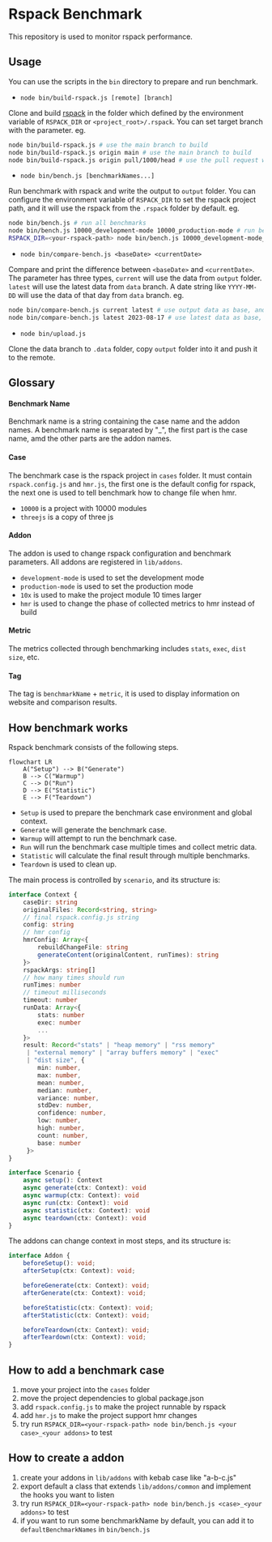 # Rspack Benchmark

This repository is used to monitor rspack performance.

## Usage

You can use the scripts in the `bin` directory to prepare and run benchmark.

- `node bin/build-rspack.js [remote] [branch]`

Clone and build [rspack](https://github.com/web-infra-dev/rspack) in the folder which defined by the environment variable of `RSPACK_DIR` or `<project_root>/.rspack`. You can set target branch with the parameter. eg.

```bash
node bin/build-rspack.js # use the main branch to build
node bin/build-rspack.js origin main # use the main branch to build
node bin/build-rspack.js origin pull/1000/head # use the pull request with index 1000 to build
```

- `node bin/bench.js [benchmarkNames...]`

Run benchmark with rspack and write the output to `output` folder. You can configure the environment variable of `RSPACK_DIR` to set the rspack project path, and it will use the rspack from the `.rspack` folder by default. eg.

```bash
node bin/bench.js # run all benchmarks
node bin/bench.js 10000_development-mode 10000_production-mode # run benchmarks named 10000_development-mode and 10000_production-mode
RSPACK_DIR=<your-rspack-path> node bin/bench.js 10000_development-mode_hmr # set the rspack command path, and run 10000_development-mode_hmr
```

- `node bin/compare-bench.js <baseDate> <currentDate>`

Compare and print the difference between `<baseDate>` and `<currentDate>`. The parameter has three types, `current` will use the data from `output` folder. `latest` will use the latest data from `data` branch. A date string like `YYYY-MM-DD` will use the data of that day from `data` branch. eg.

```bash
node bin/compare-bench.js current latest # use output data as base, and latest data as current
node bin/compare-bench.js latest 2023-08-17 # use latest data as base, and the data of 2023-08-17 as current
```

- `node bin/upload.js`

Clone the data branch to `.data` folder, copy `output` folder into it and push it to the remote.

## Glossary

#### Benchmark Name

Benchmark name is a string containing the case name and the addon names. A benchmark name is separated by "\_", the first part is the case name, amd the other parts are the addon names.

#### Case

The benchmark case is the rspack project in `cases` folder. It must contain `rspack.config.js` and `hmr.js`, the first one is the default config for rspack, the next one is used to tell benchmark how to change file when hmr.

- `10000` is a project with 10000 modules
- `threejs` is a copy of three js

#### Addon

The addon is used to change rspack configuration and benchmark parameters. All addons are registered in `lib/addons`.

- `development-mode` is used to set the development mode
- `production-mode` is used to set the production mode
- `10x` is used to make the project module 10 times larger
- `hmr` is used to change the phase of collected metrics to hmr instead of build

#### Metric

The metrics collected through benchmarking includes `stats`, `exec`, `dist size`, etc.

#### Tag

The tag is `benchmarkName` + `metric`, it is used to display information on website and comparison results.

## How benchmark works

Rspack benchmark consists of the following steps.

```mermaid
flowchart LR
    A("Setup") --> B("Generate")
    B --> C("Warmup")
    C --> D("Run")
    D --> E("Statistic")
    E --> F("Teardown")
```

- `Setup` is used to prepare the benchmark case environment and global context.
- `Generate` will generate the benchmark case.
- `Warmup` will attempt to run the benchmark case.
- `Run` will run the benchmark case multiple times and collect metric data.
- `Statistic` will calculate the final result through multiple benchmarks.
- `Teardown` is used to clean up.

The main process is controlled by `scenario`, and its structure is:

```typescript
interface Context {
    caseDir: string
    originalFiles: Record<string, string>
    // final rspack.config.js string
    config: string
    // hmr config
    hmrConfig: Array<{
        rebuildChangeFile: string
        generateContent(originalContent, runTimes): string
    }>
    rspackArgs: string[]
    // how many times should run
    runTimes: number
    // timeout milliseconds
    timeout: number
    runData: Array<{
        stats: number
        exec: number
        ...
    }>
    result: Record<"stats" | "heap memory" | "rss memory"
     | "external memory" | "array buffers memory" | "exec"
     | "dist size", {
        min: number,
        max: number,
        mean: number,
        median: number,
        variance: number,
        stdDev: number,
        confidence: number,
        low: number,
        high: number,
        count: number,
        base: number
     }>
}

interface Scenario {
    async setup(): Context
    async generate(ctx: Context): void
    async warmup(ctx: Context): void
    async run(ctx: Context): void
    async statistic(ctx: Context): void
    async teardown(ctx: Context): void
}
```

The addons can change context in most steps, and its structure is:

```typescript
interface Addon {
	beforeSetup(): void;
	afterSetup(ctx: Context): void;

	beforeGenerate(ctx: Context): void;
	afterGenerate(ctx: Context): void;

	beforeStatistic(ctx: Context): void;
	afterStatistic(ctx: Context): void;

	beforeTeardown(ctx: Context): void;
	afterTeardown(ctx: Context): void;
}
```

## How to add a benchmark case

1. move your project into the `cases` folder
2. move the project dependencies to global package.json
3. add `rspack.config.js` to make the project runnable by rspack
4. add `hmr.js` to make the project support hmr changes
5. try run `RSPACK_DIR=<your-rspack-path> node bin/bench.js <your case>_<your addons>` to test

## How to create a addon

1. create your addons in `lib/addons` with kebab case like "a-b-c.js"
2. export default a class that extends `lib/addons/common` and implement the hooks you want to listen
3. try run `RSPACK_DIR=<your-rspack-path> node bin/bench.js <case>_<your addons>` to test
4. if you want to run some benchmarkName by default, you can add it to `defaultBenchmarkNames` in `bin/bench.js`
